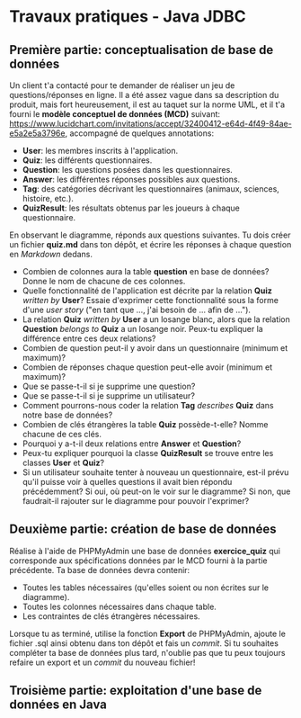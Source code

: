 # Travaux pratiques - Java JDBC
 
## Première partie: conceptualisation de base de données

Un client t'a contacté pour te demander de réaliser un jeu de questions/réponses en ligne. Il a été assez vague dans sa description du produit, mais fort heureusement, il est au taquet sur la norme UML, et il t'a fourni le **modèle conceptuel de données (MCD)** suivant: https://www.lucidchart.com/invitations/accept/32400412-e64d-4f49-84ae-e5a2e5a3796e, accompagné de quelques annotations:

- **User**: les membres inscrits à l'application.
- **Quiz**: les différents questionnaires.
- **Question**: les questions posées dans les questionnaires.
- **Answer**: les différentes réponses possibles aux questions.
- **Tag**: des catégories décrivant les questionnaires (animaux, sciences, histoire, etc.).
- **QuizResult**: les résultats obtenus par les joueurs à chaque questionnaire.

En observant le diagramme, réponds aux questions suivantes. Tu dois créer un fichier **quiz.md** dans ton dépôt, et écrire les réponses à chaque question en _Markdown_ dedans.

- Combien de colonnes aura la table **question** en base de données? Donne le nom de chacune de ces colonnes.
- Quelle fonctionnalité de l'application est décrite par la relation **Quiz** _written by_ **User**? Essaie d'exprimer cette fonctionnalité sous la forme d'une _user story_ ("en tant que ..., j'ai besoin de ... afin de ...").
- La relation **Quiz** _written by_ **User** a un losange blanc, alors que la relation **Question** _belongs to_ **Quiz** a un losange noir. Peux-tu expliquer la différence entre ces deux relations?
- Combien de question peut-il y avoir dans un questionnaire (minimum et maximum)?
- Combien de réponses chaque question peut-elle avoir (minimum et maximum)?
- Que se passe-t-il si je supprime une question?
- Que se passe-t-il si je supprime un utilisateur?
- Comment pourrons-nous coder la relation **Tag** _describes_ **Quiz** dans notre base de données?
- Combien de clés étrangères la table **Quiz** possède-t-elle? Nomme chacune de ces clés.
- Pourquoi y a-t-il deux relations entre **Answer** et **Question**?
- Peux-tu expliquer pourquoi la classe **QuizResult** se trouve entre les classes **User** et **Quiz**?
- Si un utilisateur souhaite tenter à nouveau un questionnaire, est-il prévu qu'il puisse voir à quelles questions il avait bien répondu précédemment? Si oui, où peut-on le voir sur le diagramme? Si non, que faudrait-il rajouter sur le diagramme pour pouvoir l'exprimer?

## Deuxième partie: création de base de données

Réalise à l'aide de PHPMyAdmin une base de données **exercice_quiz** qui corresponde aux spécifications données par le MCD fourni à la partie précédente. Ta base de données devra contenir:

- Toutes les tables nécessaires (qu'elles soient ou non écrites sur le diagramme).
- Toutes les colonnes nécessaires dans chaque table.
- Les contraintes de clés étrangères nécessaires.

Lorsque tu as terminé, utilise la fonction **Export** de PHPMyAdmin, ajoute le fichier .sql ainsi obtenu dans ton dépôt et fais un _commit_. Si tu souhaites compléter ta base de données plus tard, n'oublie pas que tu peux toujours refaire un export et un _commit_ du nouveau fichier!

## Troisième partie: exploitation d'une base de données en Java
